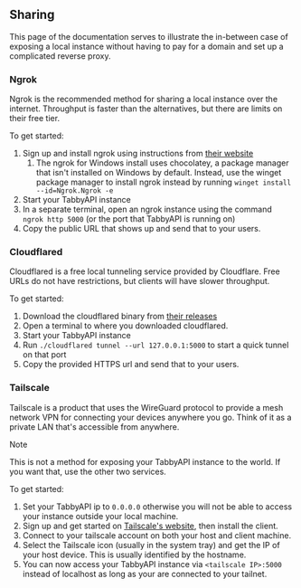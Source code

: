 ## Sharing
This page of the documentation serves to illustrate the in-between case of exposing a local instance without having to pay for a domain and set up a complicated reverse proxy.

### Ngrok
Ngrok is the recommended method for sharing a local instance over the internet. Throughput is faster than the alternatives, but there are limits on their free tier.

To get started:
1. Sign up and install ngrok using instructions from [their website](https://ngrok.com/docs/getting-started/)
   1. The ngrok for Windows install uses chocolatey, a package manager that isn't installed on Windows by default. Instead, use the winget package manager to install ngrok instead by running `winget install --id=Ngrok.Ngrok -e`
2. Start your TabbyAPI instance
3. In a separate terminal, open an ngrok instance using the command `ngrok http 5000` (or the port that TabbyAPI is running on)
4. Copy the public URL that shows up and send that to your users.

### Cloudflared
Cloudflared is a free local tunneling service provided by Cloudflare. Free URLs do not have restrictions, but clients will have slower throughput.

To get started:
1. Download the cloudflared binary from [their releases](https://github.com/cloudflare/cloudflared/releases)
2. Open a terminal to where you downloaded cloudflared.
3. Start your TabbyAPI instance
4. Run `./cloudflared tunnel --url 127.0.0.1:5000` to start a quick tunnel on that port
5. Copy the provided HTTPS url and send that to your users.

### Tailscale
Tailscale is a product that uses the WireGuard protocol to provide a mesh network VPN for connecting your devices anywhere you go. Think of it as a private LAN that's accessible from anywhere.

> [!NOTE]
> This is not a method for exposing your TabbyAPI instance to the world. If you want that, use the other two services.

To get started:
1. Set your TabbyAPI ip to `0.0.0.0` otherwise you will not be able to access your instance outside your local machine.
2. Sign up and get started on [Tailscale's website](https://tailscale.com/), then install the client.
3. Connect to your tailscale account on both your host and client machine.
4. Select the Tailscale icon (usually in the system tray) and get the IP of your host device. This is usually identified by the hostname.
5. You can now access your TabbyAPI instance via `<tailscale IP>:5000` instead of localhost as long as your are connected to your tailnet.